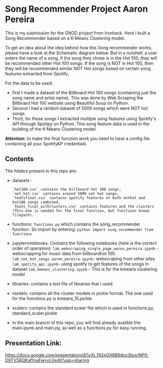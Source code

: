 # Song Recommender Project Aaron Pereira
This is my submission for the GNOD project from Ironhack. Here I built a Song Recommender based on a K-Means Clustering model. 

To get an idea about the idea behind how this Song recommender works, please have a look at the Schematic diagram below.
But in a nutshell, a user enters the name of a song, if the song they chose is in the Hot 100, they will be recommended other Hot 100 songs. If the song is NOT in Hot 100, then they will be recommended similar NOT Hot songs based on certain song features extracted from Spotify. 

For the data to be used: 
   - first I made a dataset of the Billboard Hot 100 songs (containing just the song name and artist name). This was done by Web Scraping the Billboard Hot 100 website using Beautiful Soup on Python. 
   - Second I had a random dataset of 5000 songs which were NOT hot songs.
   - Third, for these songs I extracted multiple song features using Spotify's API through Spotipy on Python. This song feature data is used in the building of the K-Means Clustering model.    

**Attention**: to make the final function work you need to have a config file containing all your SpotifyAP credentials


## Contents
The folders present in this repo are:

- datasets : 

      `hot100.csv` contains the billboard hot 100 songs,
      `not_hot.csv` contains around 5000 not hot songs, 
      `featsfinal.csv` contains spotify features of both nothot and hot100 songs combined, 
      `feats_final_withclusters.csv` contains features and the clusters (This one is needed for the final function, but functioon knows filepath).

- functions:
      `functions.py` which contains the song_recommender function. So import by entering:
            ```python
            import song_recommender from functions```

- jupyternotebooks: 
      Contains the following notebooks (here is the correct order of operation):
      `lab_webscraping_single_page_aaron_pereira.ipynb` - webscrapping for music data from billboardhot 100.
      `lab_not_hot_songs_aaron_pereira.ipynb`- webscraping from other sites
      `lab_spotify_api.ipynb`- using spotify to get features of the songs in dataset
      `lab_kmeans_clustering.ipynb` - This is for the kmeans clustering model

- libraries: 
      contains a text file of libraries that I used

- models: 
      contains all the cluster models in pickle format. The one used for the functions.py is kmeans_15.pickle

- scalers: 
      contains the standard scaler file which is used in functions.py, standard_scaler.pickle


- In the main branch of this repo, you will find already availble the main.ipynb and main.py, as well as a functions.py for easy running. 

## Presentation Link:
https://docs.google.com/presentation/d/1yXj_f92pGX6B9doz3tsxcNP0-D9TV5BQKafXwEwyyLI/edit?usp=sharing
